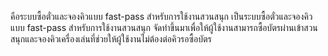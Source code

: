 คือระบบซื้อตั๋วและจองคิวแบบ fast-pass สำหรับการใช้งานสวนสนุก
เป็นระบบซื้อตั๋วและจองคิวแบบ fast-pass สำหรับการใช้งานสวนสนุก จัดทำขึ้นมาเพื่อให้ผู้ใช้งานสามารถซื้อบัตรผ่านเข้าสวนสนุกและจองคิวเครื่องเล่นที่ช่วยให้ผู้ใช้งานไม่ต้องต่อคิวรอซื้อบัตร
